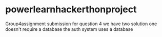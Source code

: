 # powerlearnhackerthonproject
Group4assignment submission
for question 4 we have two solution one doesn't require a database 
the auth system uses a database
